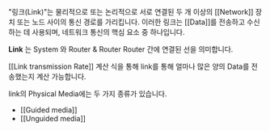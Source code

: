 "링크(Link)"는 물리적으로 또는 논리적으로 서로 연결된 두 개 이상의 [[Network]] 장치 또는 노드 사이의
통신 경로를 가리킵니다.
이러한 링크는 [[Data]]를 전송하고 수신하는 데 사용되며, 네트워크 통신의 핵심 요소 중 하나입니다.

**Link** 는 System 와 Router & Router Router 간에 연결된 선을 의미합니다.

[[Link transmission Rate]]  계산 식을 통해 link를 통해 얼마나 많은 양의 Data를 전송했는지 계산 가능합니다.

link의 Physical Media에는 두 가지 종류가 있습니다.
- [[Guided media]]
- [[Unguided media]]

